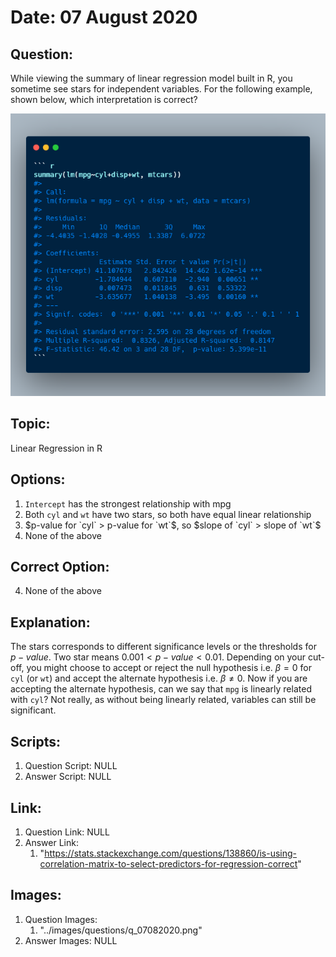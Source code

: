 # Date: 07 August 2020

## Question:
While viewing the summary of linear regression model built in R, you sometime see stars for independent variables. For the following example, shown below, which interpretation is correct?

![](../images/questions/q_07082020.png)

## Topic:
Linear Regression in R

## Options:
1. `Intercept` has the strongest relationship with mpg
2. Both `cyl` and `wt` have two stars, so both have equal linear relationship
3. $p-value for `cyl` > p-value for `wt`$, so $slope of `cyl` > slope of `wt`$
4. None of the above
 
## Correct Option:
4. None of the above

## Explanation:
The stars corresponds to different significance levels or the thresholds for $p-value$. Two star means $0.001 < p-value < 0.01$. Depending on your cut-off, you might choose to accept or reject the null hypothesis i.e. $\beta = 0$ for `cyl` (or `wt`) and accept the alternate hypothesis i.e. $\beta \neq 0$. Now if you are accepting the alternate hypothesis, can we say that `mpg` is linearly related with `cyl`? Not really, as without being linearly related, variables can still be significant. 

## Scripts:
1. Question Script: NULL
2. Answer Script: NULL

## Link:
1. Question Link: NULL
2. Answer Link: 
   1. "https://stats.stackexchange.com/questions/138860/is-using-correlation-matrix-to-select-predictors-for-regression-correct"

## Images:
1. Question Images: 
   1. "../images/questions/q_07082020.png"
2. Answer Images: NULL
